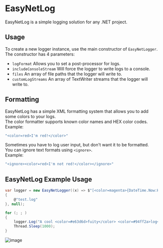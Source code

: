 # EasyNetLog
EasyNetLog is a simple logging solution for any .NET project.

## Usage
To create a new logger instance, use the main constructor of `EasyNetLogger`.<br>
The constructor has 4 parameters:
- `logFormat` Allows you to set a post-processor for logs.
- `includeConsoleStream` Will force the logger to write logs to a console.
- `files` An array of file paths that the logger will write to.
- `customLogStreams` An array of TextWriter streams that the logger will write to.

## Formatting
EasyNetLog has a simple XML formatting system that allows you to add some colors to your logs.<br>
The color formatter supports known color names and HEX color codes.<br>
Example:
```cs
"<color=red>I'm red!</color>"
```
Sometimes you have to log user input, but don't want it to be formatted.<br>
You can ignore text formats using `<ignore>`.<br>
Example:
```cs
"<ignore><color=red>I'm not red!</color></ignore>"
```

## EasyNetLog Example Usage
```cs
var logger = new EasyNetLogger((x) => $"[<color=magenta>{DateTime.Now:HH:mm:ss.fff}</color>] <color=gray>{x}</color>", true, new string[]
{
    @"test.log"
}, null);

for (; ; )
{
    logger.Log("A cool <color=#e63d6d>fuity</color> <color=#94ff2a>log</color> :)");
    Thread.Sleep(1000);
}
```
![image](https://user-images.githubusercontent.com/61495410/184698757-8573c633-9c81-4541-bfc2-52afbfdf891f.png)
